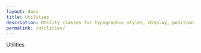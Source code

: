 ```yaml
---
layout: docs
title: Utilities
description: Utility classes for typographic styles, display, positioning, floats and visibility of elements for rapid frontend development.
permalink: /utilities/
---
```


Utilities